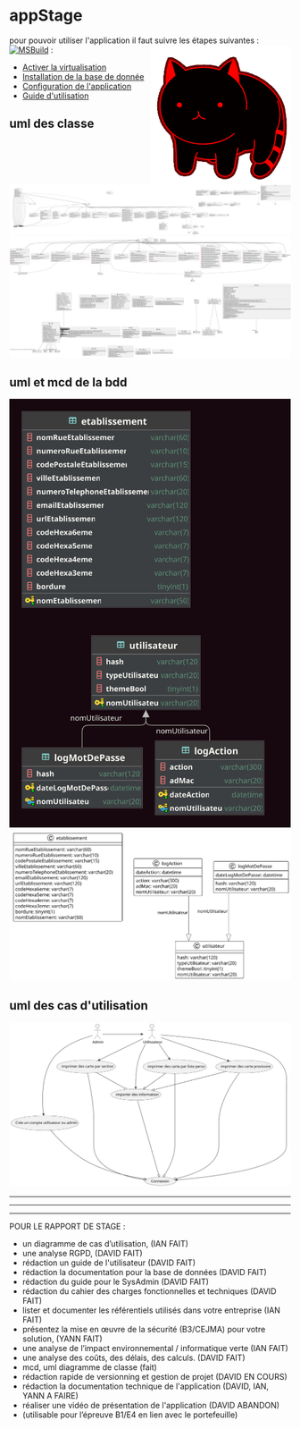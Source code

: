 # appStage 

pour pouvoir utiliser l'application il faut suivre les étapes suivantes :
[![MSBuild](https://github.com/ValgulNecron/appStage/actions/workflows/msbuild.yml/badge.svg)](https://github.com/ValgulNecron/appStage/actions/workflows/msbuild.yml) :
<img src=./file/lib/catcatcat.gif align="right" height="250" width="250">
- [Activer la virtualisation](./file/pdf/Activer_la_virtualisation.pdf)
- [Installation de la base de donnée](./file/pdf/Mise_en_place_BDD__WinSCP__Script.pdf)
- [Configuration de l'application](./file/pdf/Guide_d'installation_Carte_Accès_-_SysAdmin_-_16.02.2023.pdf)
- [Guide d'utilisation](./file/pdf/Guide_de_l'utilisateur_-_16.02.2023.pdf)

## uml des classe
![](./file/all/include.svg)
![](./file/app/include.svg)
![](./file/lib/include.svg)

## uml et mcd de la bdd
![](./file/stage2.svg)
![](./file/BDD.svg)

## uml des cas d'utilisation
![](./file/UseCase.svg)






---
---
---

POUR LE RAPPORT DE STAGE :

- un diagramme de cas d’utilisation, (IAN FAIT)
- une analyse RGPD, (DAVID FAIT)
- rédaction un guide de l'utilisateur (DAVID FAIT)
- rédaction la documentation pour la base de données (DAVID FAIT)
- rédaction du guide pour le SysAdmin (DAVID FAIT)
- rédaction du cahier des charges fonctionnelles et techniques (DAVID FAIT)
- lister et documenter les référentiels utilisés dans votre entreprise (IAN FAIT)
- présentez la mise en œuvre de la sécurité (B3/CEJMA) pour votre solution, (YANN FAIT)
- une analyse de l’impact environnemental / informatique verte (IAN FAIT)
- une analyse des coûts, des délais, des calculs. (DAVID FAIT)
- mcd, uml diagramme de classe (fait)
- rédaction rapide de versionning et gestion de projet (DAVID EN COURS)
- rédaction la documentation technique de l'application (DAVID, IAN, YANN A FAIRE)
- réaliser une vidéo de présentation de l'application (DAVID ABANDON)
- (utilisable pour l’épreuve B1/E4 en lien avec le portefeuille)
